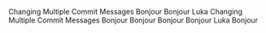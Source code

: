 Changing Multiple Commit Messages
Bonjour
Bonjour
Luka
Changing Multiple Commit Messages
Bonjour
Bonjour
Bonjour
Bonjour
Luka
Bonjour
